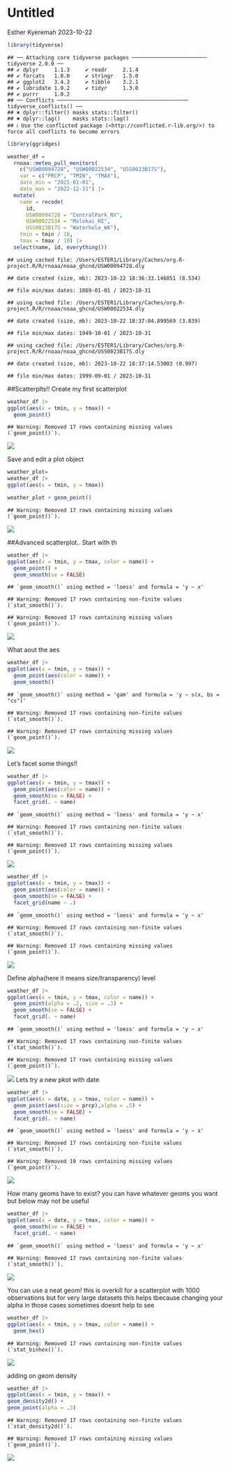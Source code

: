 Untitled
================
Esther Kyeremah
2023-10-22

``` r
library(tidyverse)
```

    ## ── Attaching core tidyverse packages ──────────────────────── tidyverse 2.0.0 ──
    ## ✔ dplyr     1.1.3     ✔ readr     2.1.4
    ## ✔ forcats   1.0.0     ✔ stringr   1.5.0
    ## ✔ ggplot2   3.4.3     ✔ tibble    3.2.1
    ## ✔ lubridate 1.9.2     ✔ tidyr     1.3.0
    ## ✔ purrr     1.0.2     
    ## ── Conflicts ────────────────────────────────────────── tidyverse_conflicts() ──
    ## ✖ dplyr::filter() masks stats::filter()
    ## ✖ dplyr::lag()    masks stats::lag()
    ## ℹ Use the conflicted package (<http://conflicted.r-lib.org/>) to force all conflicts to become errors

``` r
library(ggridges)
```

``` r
weather_df = 
  rnoaa::meteo_pull_monitors(
    c("USW00094728", "USW00022534", "USS0023B17S"),
    var = c("PRCP", "TMIN", "TMAX"), 
    date_min = "2021-01-01",
    date_max = "2022-12-31") |>
  mutate(
    name = recode(
      id, 
      USW00094728 = "CentralPark_NY", 
      USW00022534 = "Molokai_HI",
      USS0023B17S = "Waterhole_WA"),
    tmin = tmin / 10,
    tmax = tmax / 10) |>
  select(name, id, everything())
```

    ## using cached file: /Users/ESTER1/Library/Caches/org.R-project.R/R/rnoaa/noaa_ghcnd/USW00094728.dly

    ## date created (size, mb): 2023-10-22 18:36:33.146851 (8.534)

    ## file min/max dates: 1869-01-01 / 2023-10-31

    ## using cached file: /Users/ESTER1/Library/Caches/org.R-project.R/R/rnoaa/noaa_ghcnd/USW00022534.dly

    ## date created (size, mb): 2023-10-22 18:37:04.899569 (3.839)

    ## file min/max dates: 1949-10-01 / 2023-10-31

    ## using cached file: /Users/ESTER1/Library/Caches/org.R-project.R/R/rnoaa/noaa_ghcnd/USS0023B17S.dly

    ## date created (size, mb): 2023-10-22 18:37:14.53003 (0.997)

    ## file min/max dates: 1999-09-01 / 2023-10-31

\##Scatterplts!! Create my first scatterplot

``` r
weather_df |>
ggplot(aes(x = tmin, y = tmax)) + 
  geom_point()
```

    ## Warning: Removed 17 rows containing missing values (`geom_point()`).

![](Lec-4-visualization_files/figure-gfm/unnamed-chunk-3-1.png)<!-- -->

Save and edit a plot object

``` r
weather_plot=
weather_df |>
ggplot(aes(x = tmin, y = tmax)) 

weather_plot + geom_point()
```

    ## Warning: Removed 17 rows containing missing values (`geom_point()`).

![](Lec-4-visualization_files/figure-gfm/unnamed-chunk-4-1.png)<!-- -->

\##Advanced scatterplot.. Start with th

``` r
weather_df |>
ggplot(aes(x = tmin, y = tmax, color = name)) + 
  geom_point() +
  geom_smooth(se = FALSE)
```

    ## `geom_smooth()` using method = 'loess' and formula = 'y ~ x'

    ## Warning: Removed 17 rows containing non-finite values (`stat_smooth()`).

    ## Warning: Removed 17 rows containing missing values (`geom_point()`).

![](Lec-4-visualization_files/figure-gfm/unnamed-chunk-5-1.png)<!-- -->

What aout the aes

``` r
weather_df |>
ggplot(aes(x = tmin, y = tmax)) + 
  geom_point(aes(color = name)) +
  geom_smooth()
```

    ## `geom_smooth()` using method = 'gam' and formula = 'y ~ s(x, bs = "cs")'

    ## Warning: Removed 17 rows containing non-finite values (`stat_smooth()`).

    ## Warning: Removed 17 rows containing missing values (`geom_point()`).

![](Lec-4-visualization_files/figure-gfm/unnamed-chunk-6-1.png)<!-- -->

Let’s facet some things!!

``` r
weather_df |>
ggplot(aes(x = tmin, y = tmax)) + 
  geom_point(aes(color = name)) +
  geom_smooth(se = FALSE) +
  facet_grid(. ~ name)
```

    ## `geom_smooth()` using method = 'loess' and formula = 'y ~ x'

    ## Warning: Removed 17 rows containing non-finite values (`stat_smooth()`).

    ## Warning: Removed 17 rows containing missing values (`geom_point()`).

![](Lec-4-visualization_files/figure-gfm/unnamed-chunk-7-1.png)<!-- -->

``` r
weather_df |>
ggplot(aes(x = tmin, y = tmax)) + 
  geom_point(aes(color = name)) +
  geom_smooth(se = FALSE) +
  facet_grid(name ~ .)
```

    ## `geom_smooth()` using method = 'loess' and formula = 'y ~ x'

    ## Warning: Removed 17 rows containing non-finite values (`stat_smooth()`).

    ## Warning: Removed 17 rows containing missing values (`geom_point()`).

![](Lec-4-visualization_files/figure-gfm/unnamed-chunk-8-1.png)<!-- -->

Define alpha(here it means size/transparency) level

``` r
weather_df |>
ggplot(aes(x = tmin, y = tmax, color = name)) + 
  geom_point(alpha = .2, size = .3) +
  geom_smooth(se = FALSE) +
  facet_grid(. ~ name)
```

    ## `geom_smooth()` using method = 'loess' and formula = 'y ~ x'

    ## Warning: Removed 17 rows containing non-finite values (`stat_smooth()`).

    ## Warning: Removed 17 rows containing missing values (`geom_point()`).

![](Lec-4-visualization_files/figure-gfm/unnamed-chunk-9-1.png)<!-- -->
Lets try a new pkot with date

``` r
weather_df |>
ggplot(aes(x = date, y = tmax, color = name)) + 
  geom_point(aes(size = prcp),alpha = .5) +
  geom_smooth(se = FALSE) +
  facet_grid(. ~ name)
```

    ## `geom_smooth()` using method = 'loess' and formula = 'y ~ x'

    ## Warning: Removed 17 rows containing non-finite values (`stat_smooth()`).

    ## Warning: Removed 19 rows containing missing values (`geom_point()`).

![](Lec-4-visualization_files/figure-gfm/unnamed-chunk-10-1.png)<!-- -->

How many geoms have to exist? you can have whatever geoms you want but
below may not be useful

``` r
weather_df |>
ggplot(aes(x = date, y = tmax, color = name)) + 
  geom_smooth(se = FALSE) +
  facet_grid(. ~ name)
```

    ## `geom_smooth()` using method = 'loess' and formula = 'y ~ x'

    ## Warning: Removed 17 rows containing non-finite values (`stat_smooth()`).

![](Lec-4-visualization_files/figure-gfm/unnamed-chunk-11-1.png)<!-- -->

You can use a neat geom! this is overkill for a scatterplot with 1000
observations but for very large datasets this helps tbecause changing
your alpha in those cases sometimes doesnt help to see

``` r
weather_df |>
ggplot(aes(x = tmin, y = tmax, color = name)) + 
  geom_hex()
```

    ## Warning: Removed 17 rows containing non-finite values (`stat_binhex()`).

![](Lec-4-visualization_files/figure-gfm/unnamed-chunk-12-1.png)<!-- -->

adding on geom density

``` r
weather_df |>
ggplot(aes(x = tmin, y = tmax)) + 
geom_density2d() +
geom_point(alpha = .3)
```

    ## Warning: Removed 17 rows containing non-finite values (`stat_density2d()`).

    ## Warning: Removed 17 rows containing missing values (`geom_point()`).

![](Lec-4-visualization_files/figure-gfm/unnamed-chunk-13-1.png)<!-- -->
